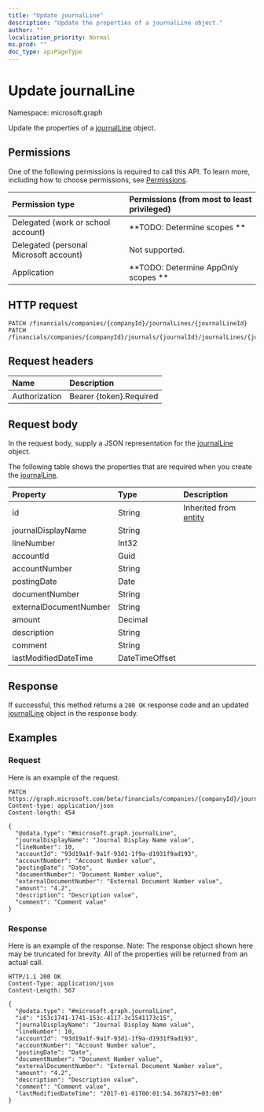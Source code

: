 ```yaml
---
title: "Update journalLine"
description: "Update the properties of a journalLine object."
author: ""
localization_priority: Normal
ms.prod: ""
doc_type: apiPageType
---
```


# Update journalLine

Namespace: microsoft.graph

Update the properties of a [journalLine](../resources/journalline.md) object.

## Permissions
One of the following permissions is required to call this API. To learn more, including how to choose permissions, see [Permissions](/concepts/permissions-reference.md).

|Permission type|Permissions (from most to least privileged)|
|:---|:---|
|Delegated (work or school account)|**TODO: Determine scopes **|
|Delegated (personal Microsoft account)|Not supported.|
|Application|**TODO: Determine AppOnly scopes **|

## HTTP request
<!-- {
  "blockType": "ignored"
}
-->
``` http
PATCH /financials/companies/{companyId}/journalLines/{journalLineId}
PATCH /financials/companies/{companyId}/journals/{journalId}/journalLines/{journalLineId}
```

## Request headers
|Name|Description|
|:---|:---|
|Authorization|Bearer {token}.Required|

## Request body
In the request body, supply a JSON representation for the [journalLine](../resources/journalline.md) object.

The following table shows the properties that are required when you create the [journalLine](../resources/journalline.md).

|Property|Type|Description|
|:---|:---|:---|
|id|String| Inherited from [entity](../resources/entity.md)|
|journalDisplayName|String||
|lineNumber|Int32||
|accountId|Guid||
|accountNumber|String||
|postingDate|Date||
|documentNumber|String||
|externalDocumentNumber|String||
|amount|Decimal||
|description|String||
|comment|String||
|lastModifiedDateTime|DateTimeOffset||



## Response
If successful, this method returns a `200 OK` response code and an updated [journalLine](../resources/journalline.md) object in the response body.

## Examples

### Request
Here is an example of the request.
<!-- {
  "blockType": "request",
  "name": "update_journalline"
}
-->
``` http
PATCH https://graph.microsoft.com/beta/financials/companies/{companyId}/journalLines/{journalLineId}
Content-type: application/json
Content-length: 454

{
  "@odata.type": "#microsoft.graph.journalLine",
  "journalDisplayName": "Journal Display Name value",
  "lineNumber": 10,
  "accountId": "93d19a1f-9a1f-93d1-1f9a-d1931f9ad193",
  "accountNumber": "Account Number value",
  "postingDate": "Date",
  "documentNumber": "Document Number value",
  "externalDocumentNumber": "External Document Number value",
  "amount": "4.2",
  "description": "Description value",
  "comment": "Comment value"
}
```

### Response
Here is an example of the response. Note: The response object shown here may be truncated for brevity. All of the properties will be returned from an actual call.
<!-- {
  "blockType": "response",
  "truncated": true
}
-->
``` http
HTTP/1.1 200 OK
Content-Type: application/json
Content-Length: 567

{
  "@odata.type": "#microsoft.graph.journalLine",
  "id": "153c1741-1741-153c-4117-3c1541173c15",
  "journalDisplayName": "Journal Display Name value",
  "lineNumber": 10,
  "accountId": "93d19a1f-9a1f-93d1-1f9a-d1931f9ad193",
  "accountNumber": "Account Number value",
  "postingDate": "Date",
  "documentNumber": "Document Number value",
  "externalDocumentNumber": "External Document Number value",
  "amount": "4.2",
  "description": "Description value",
  "comment": "Comment value",
  "lastModifiedDateTime": "2017-01-01T00:01:54.3678257+03:00"
}
```

